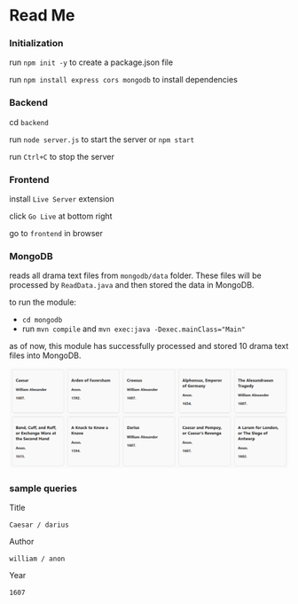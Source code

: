 # Read Me

### Initialization

run `npm init -y` to create a package.json file

run `npm install express cors mongodb` to install dependencies

### Backend

cd `backend`

run `node server.js` to start the server  or `npm start`

run `Ctrl+C` to stop the server

### Frontend
install `Live Server` extension

click `Go Live` at bottom right

go to `frontend` in browser

### MongoDB

reads all drama text files from `mongodb/data` folder. These files will be processed by `ReadData.java` and then stored the data in MongoDB.

to run the module:

- `cd mongodb`
- run `mvn compile` and `mvn exec:java -Dexec.mainClass="Main"`

as of now, this module has successfully processed and stored 10 drama text files into MongoDB.

![img](img/dramas.png)

### sample queries

Title
```
Caesar / darius
```

Author
```
william / anon
```

Year
```
1607
```
